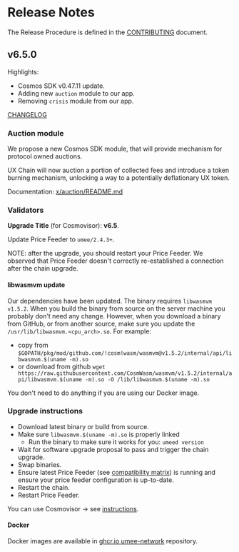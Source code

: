 <!-- markdownlint-disable MD013 -->
<!-- markdownlint-disable MD024 -->
<!-- markdownlint-disable MD040 -->

# Release Notes

The Release Procedure is defined in the [CONTRIBUTING](CONTRIBUTING.md#release-procedure) document.

## v6.5.0

Highlights:

- Cosmos SDK v0.47.11 update.
- Adding new `auction` module to our app.
- Removing `crisis` module from our app.

[CHANGELOG](CHANGELOG.md)

### Auction module

We propose a new Cosmos SDK module, that will provide mechanism for protocol owned auctions.

UX Chain will now auction a portion of collected fees and introduce a token burning mechanism, unlocking a way to a potentially deflationary UX token.

Documentation: [x/auction/README.md](https://github.com/umee-network/umee/blob/v6.5.0/x/auction/README.md)

### Validators

**Upgrade Title** (for Cosmovisor): **v6.5**.

Update Price Feeder to `umee/2.4.3+`.

NOTE: after the upgrade, you should restart your Price Feeder. We observed that Price Feeder doesn't correctly re-established a connection after the chain upgrade.

#### libwasmvm update

Our dependencies have been updated. The binary requires `libwasmvm v1.5.2`. When you build the binary from source on the server machine you probably don't need any change. However, when you download a binary from GitHub, or from another source, make sure you update the `/usr/lib/libwasmvm.<cpu_arch>.so`. For example:

- copy from `$GOPATH/pkg/mod/github.com/!cosm!wasm/wasmvm@v1.5.2/internal/api/libwasmvm.$(uname -m).so`
- or download from github `wget https://raw.githubusercontent.com/CosmWasm/wasmvm/v1.5.2/internal/api/libwasmvm.$(uname -m).so -O /lib/libwasmvm.$(uname -m).so`

You don't need to do anything if you are using our Docker image.

### Upgrade instructions

- Download latest binary or build from source.
- Make sure `libwasmvm.$(uname -m).so` is properly linked
  - Run the binary to make sure it works for you: `umeed version`
- Wait for software upgrade proposal to pass and trigger the chain upgrade.
- Swap binaries.
- Ensure latest Price Feeder (see [compatibility matrix](https://github.com/umee-network/umee/#release-compatibility-matrix)) is running and ensure your price feeder configuration is up-to-date.
- Restart the chain.
- Restart Price Feeder.

You can use Cosmovisor → see [instructions](https://github.com/umee-network/umee/#cosmovisor).

#### Docker

Docker images are available in [ghcr.io umee-network](https://github.com/umee-network/umee/pkgs/container/umeed) repository.
